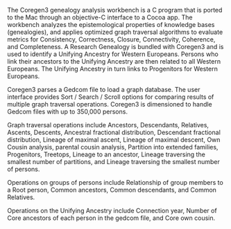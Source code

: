 The Coregen3 genealogy analysis workbench is a C program that is ported to the Mac through an objective-C interface to a Cocoa app.
The workbench analyzes the epistemological properties of knowledge bases (genealogies), and applies optimized graph traversal algorithms
to evaluate metrics for Consistency, Correctness, Closure, Connectivity, Coherence, and Completeness.
A Research Genealogy is bundled with Coregen3 and is used to identify a Unifying Ancestry for Western Europeans.
Persons who link their ancestors to the Unifying Ancestry are then related to all Western Europeans.  The Unifying Ancestry in turn links to 
Progenitors for Western Europeans.

Coregen3 parses a Gedcom file to load a graph database.  The user interface provides Sort / Search / Scroll options for comparing results
of multiple graph traversal operations.  Coregen3 is dimensioned to handle Gedcom files with up to 350,000 persons. 

Graph traversal operations
include Ancestors, Descendants, Relatives, Ascents, Descents, Ancestral fractional distribution, Descendant fractional distribution, Lineage of maximal ascent, Lineage of maximal descent, 
Own Cousin analysis, parental cousin analysis, Partition into extended families, Progenitors, Treetops, Lineage to an ancestor, Lineage traversing the smallest number of partitions, and Lineage traversing the smallest number of persons.

Operations on groups of persons include Relationship of group members to a Root person, Common ancestors, Common descendants, and Common Relatives.

Operations on the Unifying Ancestry include Connection year, Number of Core ancestors of each person in the gedcom file, and Core own cousin.

